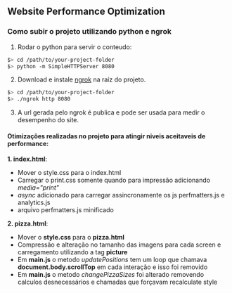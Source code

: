 ## Website Performance Optimization

### Como subir o projeto utilizando python e ngrok

1. Rodar o python para servir o conteudo:

  ```bash
  $> cd /path/to/your-project-folder
  $> python -m SimpleHTTPServer 8080
  ```

2. Download e instale [ngrok](https://ngrok.com/) na raíz do projeto.

  ``` bash
  $> cd /path/to/your-project-folder
  $> ./ngrok http 8080
  ```

3. A url gerada pelo ngrok é publica e pode ser usada para medir o desempenho do site.


#### Otimizações realizadas no projeto para atingir niveis aceitaveis de performance:

**1. index.html**:
 * Mover o style.css para o index.html
 * Carregar o print.css somente quando para impressão adicionando *media="print"*
 * *async* adicionado para carregar assincronamente os js perfmatters.js e analytics.js
 * arquivo perfmatters.js minificado

**2. pizza.html**:
 * Mover o **style.css** para o **pizza.html**
 * Compressão e alteração no tamanho das imagens para cada screen e carregamento utilizando a tag **picture**
 * Em **main.js** o metodo *updatePositions* tem um loop que chamava **document.body.scrollTop** em cada interação e isso foi removido
 * Em **main.js** o metodo *changePizzaSizes* foi alterado removendo calculos desnecessários e chamadas que forçavam recalculate style

